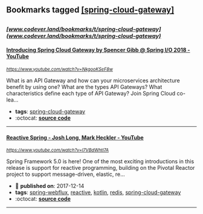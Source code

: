 ## Bookmarks tagged [[spring-cloud-gateway]](https://www.codever.land/search?q=[spring-cloud-gateway])

_<sup><sup>[www.codever.land/bookmarks/t/spring-cloud-gateway](www.codever.land/bookmarks/t/spring-cloud-gateway)</sup></sup>_
---
#### [Introducing Spring Cloud Gateway by Spencer Gibb @ Spring I/O 2018 - YouTube](https://www.youtube.com/watch?v=NkgooKSeF8w)
_<sup>https://www.youtube.com/watch?v=NkgooKSeF8w</sup>_

What is an API Gateway and how can your microservices architecture benefit by using one? What are the types API Gateways? What characteristics define each type of API Gateway? Join Spring Cloud co-lea...
* **tags**: [spring-cloud-gateway](../tagged/spring-cloud-gateway.md)
* :octocat: **[source code](https://github.com/spencergibb/monolith-to-microservices)**
---
#### [Reactive Spring - Josh Long, Mark Heckler - YouTube](https://www.youtube.com/watch?v=l7VBdWhtl7A)
_<sup>https://www.youtube.com/watch?v=l7VBdWhtl7A</sup>_

Spring Framework 5.0 is here! One of the most exciting introductions in this release is support for reactive programming, building on the Pivotal Reactor project to support message-driven, elastic, re...
* :calendar: **published on**: 2017-12-14
* **tags**: [spring-webflux](../tagged/spring-webflux.md), [reactive](../tagged/reactive.md), [kotlin](../tagged/kotlin.md), [redis](../tagged/redis.md), [spring-cloud-gateway](../tagged/spring-cloud-gateway.md)
* :octocat: **[source code](https://github.com/joshlong/flux-flix-service)**
---
